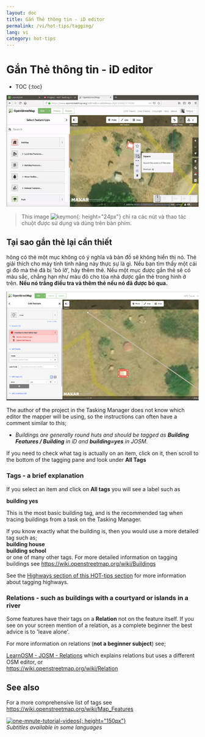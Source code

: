 ```yaml
---
layout: doc
title: Gắn Thẻ thông tin - iD editor
permalink: /vi/hot-tips/tagging/
lang: vi
category: hot-tips
---
```


Gắn Thẻ thông tin - iD editor
============

- TOC
{:toc}

![tagging][]

> This image ![keymon]{: height="24px"} chỉ ra các nút và thao tác chuột được sử dụng và dùng trên bàn phím.  

Tại sao gắn thẻ lại cần thiết
-------------------

hông có thẻ một mục không có ý nghĩa và bản đồ sẽ không hiển thị nó. Thẻ giải thích cho máy tính tính năng này thực sự là gì. Nếu bạn tìm thấy một cái gì đó mà thẻ đã bị 'bỏ lỡ', hãy thêm thẻ. Nếu một mục được gắn thẻ sẽ có màu sắc, chẳng hạn như màu đỏ cho tòa nhà được gắn thẻ trong hình ở trên. **Nếu nó trắng điều tra và thêm thẻ nếu nó đã được bỏ qua.**  

![tagged-building][]  

The author of the project in the Tasking Manager does not know which editor the mapper will be using, so the instructions can often have a comment similar to this;  

-  *Buildings are generally round huts and should be tagged as **Building Features / Building** in iD and **building=yes** in JOSM.*  

If you need to check what tag is actually on an item, click on it, then scroll to the bottom of the tagging pane and look under **All Tags**

### Tags - a brief explanation ###

If you select an item and click on **All tags** you will see a label such as  

**building    yes**  

This is the most basic building tag, and is the recommended tag when tracing buildings from a task on the Tasking Manager.  

If you know exactly what the building is, then you would use a more detailed tag such as;  
  **building   house**  
  **building   school**  
or one of many other tags. For more detailed information on tagging buildings see <https://wiki.openstreetmap.org/wiki/Buildings>  

See the [Highways section of this HOT-tips section](/en/hot-tips/highways/) for more information about tagging highways.  

### Relations - such as buildings with a courtyard or islands in a river ###

Some features have their tags on a **Relation** not on the feature itself. If you see on your screen mention of a relation, as a complete beginner the best advice is to 'leave alone'.  

For more information on relations (**not a beginner subject**) see;  

[LearnOSM - JOSM - Relations](/en/josm/josm-relations/) which explains relations but uses a different OSM editor, or  
<https://wiki.openstreetmap.org/wiki/Relation>

See also  
---------

For a more comprehensive list of tags see <https://wiki.openstreetmap.org/wiki/Map_Features>  

[![one-mnute-tutorial-videos]{: height="150px"}](https://www.youtube.com/playlist?list=PLb9506_-6FMHZ3nwn9heri3xjQKrSq1hN "Humanitarian OpenStreetMap Team - One minute Tutorial Videos")  
*Subtitles available in some languages*  





[tagging]:/images/hot-tips/tagging.gif
[keymon]:/images/hot-tips/keymon.png
[tagged-building]:/images/hot-tips/tagged-building.png
[one-mnute-tutorial-videos]: /images/hot-tips/one-mnute-tutorial-videos.png "Humanitarian OpenStreetMap Team One-Minute Tutorial Videos"